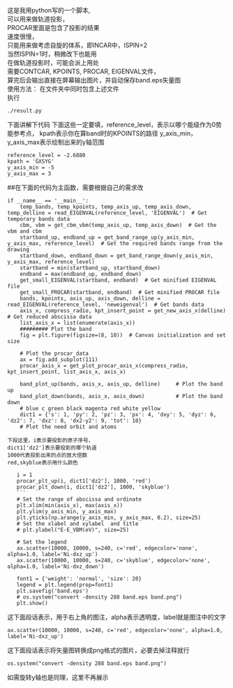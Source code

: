 这是我用python写的一个脚本,  
可以用来做轨道投影，  
PROCAR里面是包含了投影的结果  
速度很慢，   
只能用来做考虑自旋的体系，即INCAR中，ISPIN=2    
当然ISPIN=1时，稍微改下也能用   
在做轨道投影时，可能会派上用处   
需要CONTCAR, KPOINTS, PROCAR, EIGENVAL文件，   
算完后会输出直接在屏幕输出图片，并自动保存band.eps矢量图     
使用方法： 在文件夹中同时包含上述文件    
执行  
```
./result.py
```

下面讲解下代码
下面这些一定要填，reference_level，表示以哪个能级作为0势能参考点，
kpath表示你在算band时的KPOINTS的路径
y_axis_min，y_axis_max表示绘制出来的y轴范围

```
reference_level = -2.6880
kpath = 'GXSYG'
y_axis_min = -5
y_axis_max = 3
```

##在下面的代码为主函数，需要根据自己的需求改

```
if __name__ == '__main__':
    temp_bands, temp_kpoints, temp_axis_up, temp_axis_down, temp_delline = read_EIGENVAL(reference_level, 'EIGENVAL')  # Get temporary bands data
    cbm, vbm = get_cbm_vbm(temp_axis_up, temp_axis_down)  # Get the vbm and cbm
    startband_up, endband_up = get_band_range_up(y_axis_min, y_axis_max, reference_level)  # Get the required bands range from the drawing
    startband_down, endband_down = get_band_range_down(y_axis_min, y_axis_max, reference_level)
    startband = min(startband_up, startband_down)
    endband = max(endband_up, endband_down)
    get_small_EIGENVAL(startband, endband)  # Get minified EIGENVAL file
    get_small_PROCAR(startband, endband)  # Get minified PROCAR file
    bands, kpoints, axis_up, axis_down, delline = read_EIGENVAL(reference_level, 'neweigenval')  # Get bands data
    axis_x, compress_radio, kpt_insert_point = get_new_axis_x(delline)  # Get reduced abscissa data
    list_axis_x = list(enumerate(axis_x))
    ######### Plot the band
    fig = plt.figure(figsize=(8, 10))  # Canvas initialization and set size

    # Plot the procar_data
    ax = fig.add_subplot(111)
    procar_axis_x = get_plot_procar_axis_x(compress_radio, kpt_insert_point, list_axis_x, axis_x)

    band_plot_up(bands, axis_x, axis_up, delline)     # Plot the band up
    band_plot_down(bands, axis_x, axis_down)          # Plot the band down
    # blue c green black magenta red white yellow
    dict1 = {'s': 1, 'py': 2, 'pz': 3, 'px': 4, 'dxy': 5, 'dyz': 6, 'dz2': 7, 'dxz': 8, 'dx2-y2': 9, 'tot': 10}
    # Plot the need orbit and atoms

 ```
    下段这里，i表示要投影的原子序号，
    dict1['dz2']表示要投影的哪个轨道
    1000代表投影出来的点的放大倍数
    red,skyblue表示用什么颜色
 ```
    i = 1
    procar_plt_up(i, dict1['dz2'], 1000, 'red')
    procar_plt_down(i, dict1['dz2'], 1000, 'skyblue')
    ```
    # Set the range of abscissa and ordinate
    plt.xlim(min(axis_x), max(axis_x))
    plt.ylim(y_axis_min, y_axis_max)
    plt.yticks(np.arange(y_axis_min, y_axis_max, 0.2), size=25)
    # Set the xlabel and xylabel  and title
    # plt.ylabel("E-E_VBM(eV)", size=25)

    # Set the legend
    ax.scatter(10000, 10000, s=240, c='red', edgecolor='none', alpha=1.0, label='Ni-dxz_up')
    ax.scatter(10000, 10000, s=240, c='skyblue', edgecolor='none', alpha=1.0, label='Ni-dxz_down')

    font1 = {'weight': 'normal', 'size': 20}
    legend = plt.legend(prop=font1)
    plt.savefig('band.eps')
    # os.system("convert -density 288 band.eps band.png")
    plt.show()
```

这下面段话表示，用于右上角的图注，alpha表示透明度，label就是图注中的文字
```
ax.scatter(10000, 10000, s=240, c='red', edgecolor='none', alpha=1.0, label='Ni-dxz_up')
 ```
 这下面段话表示将矢量图转换成png格式的图片，必要去掉注释就行
 ```
os.system("convert -density 288 band.eps band.png")
 ```
   如需旋转y轴也是同理，这里不再展示
